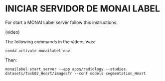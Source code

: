 # INICIAR SERVIDOR DE MONAI LABEL

For start a MONAI Label server follow this instructions:

(video)

The following commands in the videos was:

```
conda activate monailabel-env
```
Then:
```
monailabel start_server --app apps/radiology --studies datasets/Task02_Heart/imagesTr --conf models segmentation_Heart
```
